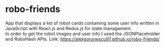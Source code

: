 # robo-friends
App that displays a list of robot cards containing some user info written in JavaScript with React.js and Redux.js for state management.    
In order to get the robot images and user info I used the JSONPlaceholder and RoboHash APIs. 
Link: https://alexgorunescu97.github.io/robo-friends/
